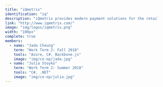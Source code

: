 ```yaml
---
title: "iQmetrix"
identification: "iq"
description: "iQmetrix provides modern payment solutions for the retail industry."
link: "http://www.iqmetrix.com/"
image: "img/logos/iqmetrix.png"
width: "100px"
complete: true
members:
  - name: "Jada Cheung"
    term: "Work Term 2: Fall 2018"
    tools: "Azure, C#, Backbone.js"
    image: "img/co-op/jada.jpg"
  - name: "Julia Stoyko"
    term: "Work Term 2: Summer 2018"
    tools: "C#, .NET"
    image: "img/co-op/julia.jpg"
---
```

